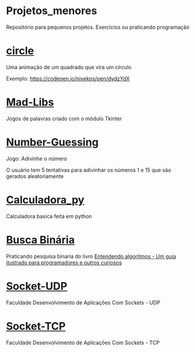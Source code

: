 # Projetos_menores
Repositório para pequenos projetos. Exercícios ou praticando programação 

# [circle](https://github.com/kevinsantana16/Projetos_menores/tree/main/Circle) 

Uma animação de um quadrado que vira um círculo 


Exemplo: https://codepen.io/nivekps/pen/dydzYdX

# [Mad-Libs](https://github.com/kevinsantana16/Projetos_menores/tree/main/Mad-Libs)

Jogos de palavras criado com o módulo Tkinter

# [Number-Guessing](https://github.com/kevinsantana16/Projetos_menores/tree/main/Number_Guessing)

Jogo: Adivinhe o número 

O usuário tem 5 tentativas para adivinhar os números 1 e 15 que são gerados aleatoriamente 

# [Calculadora_py](https://github.com/kevinsantana16/Projetos_menores/tree/main/Calculadora_py)
Calculadora basica feita em python

# [Busca Binária](https://github.com/kevinsantana16/Projetos_menores/tree/main/Busca_Binaria)

Praticando pesquisa binaria do livro [Entendendo algoritmos - Um guia ilustrado para programadores e outros curiosos](https://www.amazon.com.br/Entendendo-Algoritmos-Ilustrado-Programadores-Curiosos/dp/8575225634)

# [Socket-UDP](https://github.com/kevinsantana16/Projetos_menores/tree/main/Socket-UDP)

Faculdade Desenvolvimento de Aplicações Com Sockets - UDP

# [Socket-TCP](https://github.com/kevinsantana16/Projetos_menores/tree/main/Socket-TCP)

Faculdade Desenvolvimento de Aplicações Com Sockets - TCP